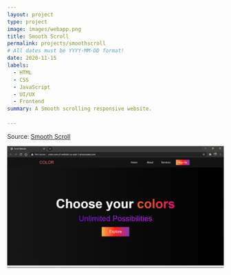 ```yaml
---
layout: project
type: project
image: images/webapp.png
title: Smooth Scroll
permalink: projects/smoothscroll
# All dates must be YYYY-MM-DD format!
date: 2020-11-15
labels:
  - HTML
  - CSS
  - JavaScript
  - UI/UX
  - Frontend
summary: A Smooth scrolling responsive website.

---
```


Source: <a href="https://github.com/kkjaseem/smooth-scroll"><i class="large github icon"></i>Smooth Scroll</a>



<div class="ui small rounded images">
  <img class="ui image" src="../images/scroll.png">
 
</div>

